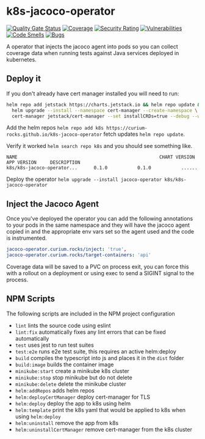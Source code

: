 # k8s-jacoco-operator
[![Quality Gate Status](https://sonarcloud.io/api/project_badges/measure?project=curium-rocks_k8s-jacoco-operator&metric=alert_status)](https://sonarcloud.io/summary/new_code?id=curium-rocks_k8s-jacoco-operator) [![Coverage](https://sonarcloud.io/api/project_badges/measure?project=curium-rocks_k8s-jacoco-operator&metric=coverage)](https://sonarcloud.io/summary/new_code?id=curium-rocks_k8s-jacoco-operator) [![Security Rating](https://sonarcloud.io/api/project_badges/measure?project=curium-rocks_k8s-jacoco-operator&metric=security_rating)](https://sonarcloud.io/summary/new_code?id=curium-rocks_k8s-jacoco-operator) [![Vulnerabilities](https://sonarcloud.io/api/project_badges/measure?project=curium-rocks_k8s-jacoco-operator&metric=vulnerabilities)](https://sonarcloud.io/summary/new_code?id=curium-rocks_k8s-jacoco-operator) [![Code Smells](https://sonarcloud.io/api/project_badges/measure?project=curium-rocks_k8s-jacoco-operator&metric=code_smells)](https://sonarcloud.io/summary/new_code?id=curium-rocks_k8s-jacoco-operator) [![Bugs](https://sonarcloud.io/api/project_badges/measure?project=curium-rocks_k8s-jacoco-operator&metric=bugs)](https://sonarcloud.io/summary/new_code?id=curium-rocks_k8s-jacoco-operator)

A operator that injects the jacoco agent into pods so you can collect coverage data when running tests against Java services deployed in kubernetes.

## Deploy it
If you don't already have cert manager installed you will need to run:

``` bash
helm repo add jetstack https://charts.jetstack.io && helm repo update && \
  helm upgrade --install --namespace cert-manager --create-namespace \
  cert-manager jetstack/cert-manager --set installCRDs=true --debug --wait
```

Add the helm repos `helm repo add k8s https://curium-rocks.github.io/k8s-jacoco-operator` fetch updates `helm repo update`. 

Verify it worked `helm search repo k8s` and you should see something like.

```
NAME                                                    CHART VERSION   APP VERSION     DESCRIPTION                                       
k8s/k8s-jacoco-operator...      0.1.0           0.1.0           ......
```

Deploy the operator `helm upgrade --install jacoco-operator k8s/k8s-jacoco-operator`

## Inject the Jacoco Agent
Once you've deployed the operator you can add the following annotations to your pods in the same namespace and they
will have the jacoco agent copied in and the appropriate env vars set so the agent used and the code is instrumented.

``` yaml
jacoco-operator.curium.rocks/inject: 'true',
jacoco-operator.curium.rocks/target-containers: 'api'
```

Coverage data will be saved to a PVC on process exit, you can force this with a rollout on a deployment or 
using exec to send a SIGINT signal to the process.

## NPM Scripts
The following scripts are included in the NPM project configuration
- `lint` lints the source code using eslint
- `lint:fix` automatically fixes any lint errors that can be fixed automatically
- `test` uses jest to run test suites
- `test:e2e` runs e2e test suite, this requires an active helm:deploy
- `build` compiles the typescript into js and places it in the `dist` folder
- `build:image` builds the container image
- `minikube:start` create a minikube k8s cluster
- `minikube:stop` stop minikube but do not delete
- `minikube:delete` delete the minikube cluster
- `helm:addRepos` adds helm repos
- `helm:deployCertManager` deploy cert-manager for TLS
- `helm:deploy` deploy the app to k8s using helm
- `helm:template` print the k8s yaml that would be applied to k8s when using `helm:deploy`
- `helm:uninstall` remove the app from k8s
- `helm:uninstallCertManager` remove cert-manager from the k8s cluster
